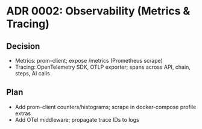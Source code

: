 ADR 0002: Observability (Metrics & Tracing)
===========================================

Decision
--------
- Metrics: prom-client; expose /metrics (Prometheus scrape)
- Tracing: OpenTelemetry SDK, OTLP exporter; spans across API, chain, steps, AI calls

Plan
----
- Add prom-client counters/histograms; scrape in docker-compose profile extras
- Add OTel middleware; propagate trace IDs to logs

